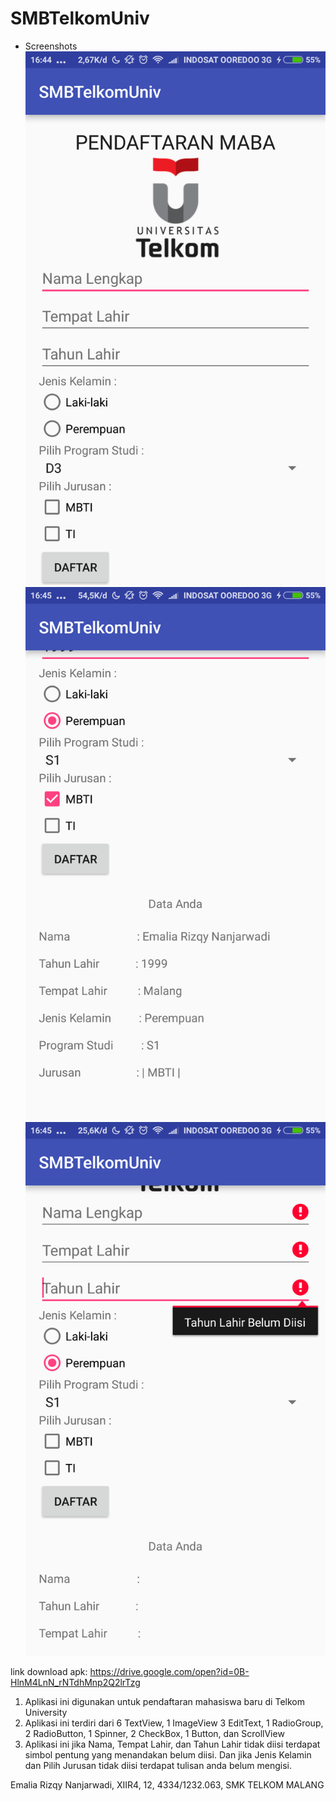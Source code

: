 # SMBTelkomUniv

* Screenshots
![screenshot1](https://github.com/emaliarizqy99/SMBTelkomUniv/blob/master/Screenshot_2016-10-14-16-44-25-415_id.sch.smktelkom_mlg.tugas01.xiirpl4012.smbtelkomuniv.png)
![screenshot2](https://github.com/emaliarizqy99/SMBTelkomUniv/blob/master/Screenshot_2016-10-14-16-45-03-342_id.sch.smktelkom_mlg.tugas01.xiirpl4012.smbtelkomuniv.png)
![screenshot3](https://github.com/emaliarizqy99/SMBTelkomUniv/blob/master/Screenshot_2016-10-14-16-45-35-072_id.sch.smktelkom_mlg.tugas01.xiirpl4012.smbtelkomuniv.png)

link download apk:
https://drive.google.com/open?id=0B-HlnM4LnN_rNTdhMnp2Q2lrTzg

1. Aplikasi ini digunakan untuk pendaftaran mahasiswa baru di Telkom University
2. Aplikasi ini terdiri dari 6 TextView, 1 ImageView 3 EditText, 1 RadioGroup, 2 RadioButton, 1 Spinner, 2 CheckBox, 1 Button, dan ScrollView
3. Aplikasi ini jika Nama, Tempat Lahir, dan Tahun Lahir tidak diisi terdapat simbol pentung yang menandakan belum diisi.
   Dan jika Jenis Kelamin dan Pilih Jurusan tidak diisi terdapat tulisan anda belum mengisi.

Emalia Rizqy Nanjarwadi, XIIR4, 12, 4334/1232.063, SMK TELKOM MALANG
